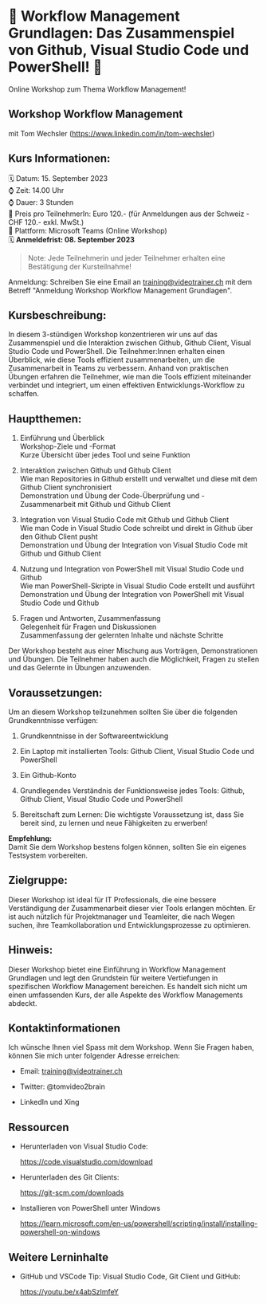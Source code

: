 # 📢 Workflow Management Grundlagen: Das Zusammenspiel von Github, Visual Studio Code und PowerShell! 📢
Online Workshop zum Thema Workflow Management!

## Workshop Workflow Management
mit Tom Wechsler (https://www.linkedin.com/in/tom-wechsler)


## Kurs Informationen:
🗓️ Datum: 15. September 2023  
⌚ Zeit: 14.00 Uhr  
⌚ Dauer: 3 Stunden  
💸 Preis pro TeilnehmerIn: Euro 120.- (für Anmeldungen aus der Schweiz - CHF 120.- exkl. MwSt.)  
📍 Plattform: Microsoft Teams (Online Workshop)  
🗓️ **Anmeldefrist: 08. September 2023**  

> Note: Jede Teilnehmerin und jeder Teilnehmer erhalten eine Bestätigung der Kursteilnahme!

Anmeldung: Schreiben Sie eine Email an training@videotrainer.ch mit dem Betreff "Anmeldung Workshop Workflow Management Grundlagen".  

## Kursbeschreibung:
In diesem 3-stündigen Workshop konzentrieren wir uns auf das Zusammenspiel und die Interaktion zwischen Github, Github Client, Visual Studio Code und PowerShell. Die Teilnehmer:Innen erhalten einen Überblick, wie diese Tools effizient zusammenarbeiten, um die Zusammenarbeit in Teams zu verbessern. Anhand von praktischen Übungen erfahren die Teilnehmer, wie man die Tools effizient miteinander verbindet und integriert, um einen effektiven Entwicklungs-Workflow zu schaffen.

## Hauptthemen:
1. Einführung und Überblick  
    Workshop-Ziele und -Format  
    Kurze Übersicht über jedes Tool und seine Funktion  

2. Interaktion zwischen Github und Github Client  
    Wie man Repositories in Github erstellt und verwaltet und diese mit dem Github Client synchronisiert  
    Demonstration und Übung der Code-Überprüfung und -Zusammenarbeit mit Github und Github Client  

3. Integration von Visual Studio Code mit Github und Github Client  
    Wie man Code in Visual Studio Code schreibt und direkt in Github über den Github Client pusht  
    Demonstration und Übung der Integration von Visual Studio Code mit Github und Github Client  

4. Nutzung und Integration von PowerShell mit Visual Studio Code und Github  
    Wie man PowerShell-Skripte in Visual Studio Code erstellt und ausführt  
    Demonstration und Übung der Integration von PowerShell mit Visual Studio Code und Github  

5. Fragen und Antworten, Zusammenfassung  
    Gelegenheit für Fragen und Diskussionen  
    Zusammenfassung der gelernten Inhalte und nächste Schritte  

Der Workshop besteht aus einer Mischung aus Vorträgen, Demonstrationen und Übungen. Die Teilnehmer haben auch die Möglichkeit, Fragen zu stellen und das Gelernte in Übungen anzuwenden.

## Voraussetzungen:
Um an diesem Workshop teilzunehmen sollten Sie über die folgenden Grundkenntnisse verfügen:

1. Grundkenntnisse in der Softwareentwicklung

2. Ein Laptop mit installierten Tools: Github Client, Visual Studio Code und PowerShell

3. Ein Github-Konto

4. Grundlegendes Verständnis der Funktionsweise jedes Tools: Github, Github Client, Visual Studio Code und PowerShell

5. Bereitschaft zum Lernen: Die wichtigste Voraussetzung ist, dass Sie bereit sind, zu lernen und neue Fähigkeiten zu erwerben!  

**Empfehlung:**  
Damit Sie dem Workshop bestens folgen können, sollten Sie ein eigenes Testsystem vorbereiten.

## Zielgruppe:
Dieser Workshop ist ideal für IT Professionals, die eine bessere Verständigung der Zusammenarbeit dieser vier Tools erlangen möchten. Er ist auch nützlich für Projektmanager und Teamleiter, die nach Wegen suchen, ihre Teamkollaboration und Entwicklungsprozesse zu optimieren.

## Hinweis:
Dieser Workshop bietet eine Einführung in Workflow Management Grundlagen und legt den Grundstein für weitere Vertiefungen in spezifischen Workflow Management bereichen. Es handelt sich nicht um einen umfassenden Kurs, der alle Aspekte des Workflow Managements abdeckt.

## Kontaktinformationen
Ich wünsche Ihnen viel Spass mit dem Workshop. Wenn Sie Fragen haben, können Sie mich unter folgender Adresse erreichen:

- Email: training@videotrainer.ch

- Twitter: @tomvideo2brain

- LinkedIn und Xing


## Ressourcen
- Herunterladen von Visual Studio Code:

  https://code.visualstudio.com/download

- Herunterladen des Git Clients:

  https://git-scm.com/downloads

- Installieren von PowerShell unter Windows  

  https://learn.microsoft.com/en-us/powershell/scripting/install/installing-powershell-on-windows   

## Weitere Lerninhalte
- GitHub und VSCode Tip: Visual Studio Code, Git Client und GitHub:

  https://youtu.be/x4abSzImfeY